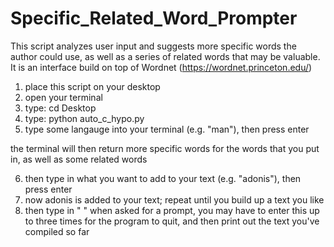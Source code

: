 # Specific_Related_Word_Prompter
This script analyzes user input and suggests more specific words the author could use, as well as a series of related words that may be valuable. It is an interface build on top of Wordnet (https://wordnet.princeton.edu/)

1. place this script on your desktop
2. open your terminal
3. type: cd Desktop
4. type: python auto_c_hypo.py
5. type some langauge into your terminal (e.g. "man"), then press enter

the terminal will then return more specific words for the words that you put in, as well as some related words

6. then type in what you want to add to your text (e.g. "adonis"), then press enter
7. now adonis is added to your text; repeat until you build up a text you like
8. then type in " " when asked for a prompt, you may have to enter this up to three times for the program to quit,
and then print out the text you've compiled so far
